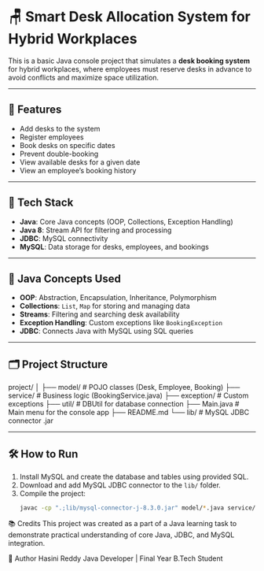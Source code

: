 
# 🪑 Smart Desk Allocation System for Hybrid Workplaces

This is a basic Java console project that simulates a **desk booking system** for hybrid workplaces, where employees must reserve desks in advance to avoid conflicts and maximize space utilization.

---

## 🚀 Features

- Add desks to the system
- Register employees
- Book desks on specific dates
- Prevent double-booking
- View available desks for a given date
- View an employee’s booking history

---

## 🔧 Tech Stack

- **Java**: Core Java concepts (OOP, Collections, Exception Handling)
- **Java 8**: Stream API for filtering and processing
- **JDBC**: MySQL connectivity
- **MySQL**: Data storage for desks, employees, and bookings

---

## 🧠 Java Concepts Used

- **OOP**: Abstraction, Encapsulation, Inheritance, Polymorphism
- **Collections**: `List`, `Map` for storing and managing data
- **Streams**: Filtering and searching desk availability
- **Exception Handling**: Custom exceptions like `BookingException`
- **JDBC**: Connects Java with MySQL using SQL queries

---

## 🗂️ Project Structure
project/
│
├── model/ # POJO classes (Desk, Employee, Booking)
├── service/ # Business logic (BookingService.java)
├── exception/ # Custom exceptions
├── util/ # DBUtil for database connection
├── Main.java # Main menu for the console app
├── README.md
└── lib/ # MySQL JDBC connector .jar


---

## 🛠️ How to Run

1. Install MySQL and create the database and tables using provided SQL.
2. Download and add MySQL JDBC connector to the `lib/` folder.
3. Compile the project:
   ```bash
   javac -cp ".;lib/mysql-connector-j-8.3.0.jar" model/*.java service/*.java exception/*.java util/*.java Main.java

📚 Credits
This project was created as a part of a Java learning task to demonstrate practical understanding of core Java, JDBC, and MySQL integration.

📌 Author
Hasini Reddy
Java Developer | Final Year B.Tech Student


